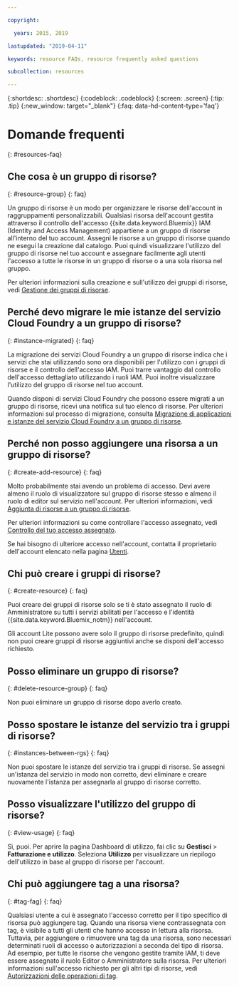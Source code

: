 ```yaml
---

copyright:

  years: 2015, 2019

lastupdated: "2019-04-11"

keywords: resource FAQs, resource frequently asked questions

subcollection: resources

---
```



{:shortdesc: .shortdesc}
{:codeblock: .codeblock}
{:screen: .screen}
{:tip: .tip}
{:new_window: target="_blank"}
{:faq: data-hd-content-type='faq'}


# Domande frequenti
{: #resources-faq}

## Che cosa è un gruppo di risorse?
{: #resource-group}
{: faq}

Un gruppo di risorse è un modo per organizzare le risorse dell'account in raggruppamenti personalizzabili. Qualsiasi risorsa dell'account gestita attraverso il controllo dell'accesso {{site.data.keyword.Bluemix}} IAM (Identity and Access Management) appartiene a un gruppo di risorse all'interno del tuo account. Assegni le risorse a un gruppo di risorse quando ne esegui la creazione dal catalogo. Puoi quindi visualizzare l'utilizzo del gruppo di risorse nel tuo account e assegnare facilmente agli utenti l'accesso a tutte le risorse in un gruppo di risorse o a una sola risorsa nel gruppo.

Per ulteriori informazioni sulla creazione e sull'utilizzo dei gruppi di risorse, vedi [Gestione dei gruppi di risorse](/docs/resources?topic=resources-rgs).  

## Perché devo migrare le mie istanze del servizio Cloud Foundry a un gruppo di risorse?
{: #instance-migrated}
{: faq}

La migrazione dei servizi Cloud Foundry a un gruppo di risorse indica che i servizi che stai utilizzando sono ora disponibili per l'utilizzo con i gruppi di risorse e il controllo dell'accesso IAM. Puoi trarre vantaggio dal controllo dell'accesso dettagliato utilizzando i ruoli IAM. Puoi inoltre visualizzare l'utilizzo del gruppo di risorse nel tuo account. 

Quando disponi di servizi Cloud Foundry che possono essere migrati a un gruppo di risorse, ricevi una notifica sul tuo elenco di risorse. Per ulteriori informazioni sul processo di migrazione, consulta [Migrazione di applicazioni e istanze del servizio Cloud Foundry a un gruppo di risorse](/docs/resources?topic=resources-migrate).

## Perché non posso aggiungere una risorsa a un gruppo di risorse?
{: #create-add-resource}
{: faq}

Molto probabilmente stai avendo un problema di accesso. Devi avere almeno il ruolo di visualizzatore sul gruppo di risorse stesso e almeno il ruolo di editor sul servizio nell'account. Per ulteriori informazioni, vedi [Aggiunta di risorse a un gruppo di risorse](/docs/resources?topic=resources-rgs#add_to_rgs).

Per ulteriori informazioni su come controllare l'accesso assegnato, vedi [Controllo del tuo accesso assegnato](/docs/iam?topic=iam-iammanidaccser#review_your_access).

Se hai bisogno di ulteriore accesso nell'account, contatta il proprietario dell'account elencato nella pagina [Utenti](https://{DomainName}/iam#/users). 

## Chi può creare i gruppi di risorse?
{: #create-resource}
{: faq}

Puoi creare dei gruppi di risorse solo se ti è stato assegnato il ruolo di Amministratore su tutti i servizi abilitati per l'accesso e l'identità {{site.data.keyword.Bluemix_notm}} nell'account.

Gli account Lite possono avere solo il gruppo di risorse predefinito, quindi non puoi creare gruppi di risorse aggiuntivi anche se disponi dell'accesso richiesto.

## Posso eliminare un gruppo di risorse?
{: #delete-resource-group}
{: faq}

Non puoi eliminare un gruppo di risorse dopo averlo creato.

## Posso spostare le istanze del servizio tra i gruppi di risorse?
{: #instances-between-rgs}
{: faq}

Non puoi spostare le istanze del servizio tra i gruppi di risorse. Se assegni un'istanza del servizio in modo non corretto, devi eliminare e creare nuovamente l'istanza per assegnarla al gruppo di risorse corretto.  

## Posso visualizzare l'utilizzo del gruppo di risorse?
{: #view-usage}
{: faq}

Sì, puoi. Per aprire la pagina Dashboard di utilizzo, fai clic su **Gestisci** &gt; **Fatturazione e utilizzo**. Seleziona **Utilizzo** per visualizzare un riepilogo dell'utilizzo in base al gruppo di risorse per l'account. 

## Chi può aggiungere tag a una risorsa?
{: #tag-fag}
{: faq}

Qualsiasi utente a cui è assegnato l'accesso corretto per il tipo specifico di risorsa può aggiungere tag. Quando una risorsa viene contrassegnata con tag, è visibile a tutti gli utenti che hanno accesso in lettura alla risorsa. Tuttavia, per aggiungere o rimuovere una tag da una risorsa, sono necessari determinati ruoli di accesso o autorizzazioni a seconda del tipo di risorsa. Ad esempio, per tutte le risorse che vengono gestite tramite IAM, ti deve essere assegnato il ruolo Editor o Amministratore sulla risorsa. Per ulteriori informazioni sull'accesso richiesto per gli altri tipi di risorse, vedi [Autorizzazioni delle operazioni di tag](/docs/resources?topic=resources-access#tagging-permissions).
